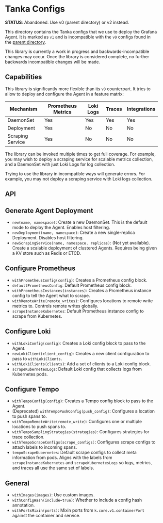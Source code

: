 # Tanka Configs

**STATUS**: Abandoned. Use v0 (parent directory) or v2 instead.

This directory contains the Tanka configs that we use to deploy the Grafana
Agent. It is marked as `v1` and is incompatible with the `v0` configs
found in the [parent directory](../).

This library is currently a work in progress and backwards-incompatible changes
may occur. Once the library is considered complete, no further backwards
incompatible changes will be made.

## Capabilities

This library is significantly more flexible than its `v0` counterpart. It tries
to allow to deploy and configure the Agent in a feature matrix:

| Mechanism        | Prometheus Metrics | Loki Logs | Traces | Integrations |
| ---------------- | ------------------ | --------- | ------ | ------------ |
| DaemonSet        | Yes                | Yes       | Yes    | Yes          |
| Deployment       | Yes                | No        | No     | No           |
| Scraping Service | Yes                | No        | No     | No           |

The library can be invoked multiple times to get full coverage. For example, you
may wish to deploy a scraping service for scalable metrics collection, and a
DaemonSet with just Loki Logs for log collection.

Trying to use the library in incompatible ways will generate errors. For
example, you may not deploy a scraping service with Loki logs collection.

## API

## Generate Agent Deployment

- `new(name, namespace)`: Create a new DaemonSet. This is the default mode to
  deploy the Agent.  Enables host filtering.
- `newDeployment(name, namespace)`: Create a new single-replica Deployment.
  Disables host filtering.
- `newScrapingService(name, namespace, replicas)`: (Not yet available). Create a
  scalable deployment of clustered Agents. Requires being given a KV store such as Redis or ETCD.

## Configure Prometheus

- `withPrometheusConfig(config)`: Creates a Prometheus config block.
- `defaultPrometheusConfig`: Default Prometheus config block.
- `withPrometheusInstances(instances)`: Creates a Prometheus instance config to
  tell the Agent what to scrape.
- `withRemoteWrite(remote_writes)`: Configures locations to remote write metrics
   to. Controls remote writes globally.
- `scrapeInstanceKubernetes`: Default Prometheus instance config to scrape from
  Kubernetes.

## Configure Loki

- `withLokiConfig(config)`: Creates a Loki config block to pass to the Agent.
- `newLokiClient(client_config)`: Creates a new client configuration to pass
  to `withLokiClients`.
- `withLokiClients(clients)`: Add a set of clients to a Loki config block.
- `scrapeKubernetesLogs`: Default Loki config that collects logs from Kubernetes
  pods.

## Configure Tempo

- `withTempoConfig(config)`: Creates a Tempo config block to pass to the Agent.
- (Deprecated) `withTempoPushConfig(push_config)`: Configures a location to push spans to.
- `withTempoRemoteWrite(remote_write)`: Configures one or multiple locations to push spans to.
- `withTempoSamplingStrategies(strategies)`: Configures strategies for trace collection.
- `withTempoScrapeConfigs(scrape_configs)`: Configures scrape configs to attach
   labels to incoming spans.
- `tempoScrapeKubernetes`: Default scrape configs to collect meta information
   from pods. Aligns with the labels from `scrapeInstanceKubernetes` and
   `scrapeKubernetesLogs` so logs, metrics, and traces all use the same set of
   labels.

## General

- `withImages(images)`: Use custom images.
- `withConfigHash(include=true)`: Whether to include a config hash annotation.
- `withPortsMixin(ports)`: Mixin ports from `k.core.v1.containerPort` against
   the container and service.
